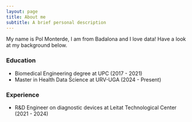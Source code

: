 ```yaml
---
layout: page
title: About me
subtitle: A brief personal description
---
```


My name is Pol Monterde, I am from Badalona and I love data! Have a look at my background below.

### Education

- Biomedical Engineering degree at UPC (2017 - 2021)
- Master in Health Data Science at URV-UGA (2024 - Present)

### Experience
- R&D Engineer on diagnostic devices at Leitat Technological Center (2021 - 2024)
